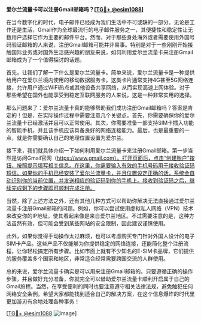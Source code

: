**爱尔兰流量卡可以注册Gmail邮箱吗？[[TG💪+ @esim1088](https://t.me/s/esim1088)]**

在当今数字化的时代，电子邮件已经成为我们生活中不可或缺的一部分。无论是工作还是生活，Gmail作为全球最流行的电子邮件服务之一，其便捷性和稳定性让无数用户选择它作为主要的邮件平台。然而，对于那些身处海外或者需要使用外国号码验证邮箱的人来说，注册Gmail邮箱可能并非易事。特别是对于一些刚刚开始接触国际业务或对国外生活感兴趣的朋友来说，如何利用爱尔兰流量卡来注册Gmail邮箱成为了一个值得探讨的话题。

首先，让我们了解一下什么是爱尔兰流量卡。简单来说，爱尔兰流量卡是一种提供给用户在爱尔兰境内使用的移动数据服务卡。这类卡片通常支持4G甚至5G网络连接，允许用户通过WiFi热点或其他设备共享网络，从而实现高速上网体验。对于那些希望在国外也能享受到稳定互联网服务的人来说，这是一种非常实用的选择。

那么问题来了：爱尔兰流量卡真的能够帮助我们成功注册Gmail邮箱吗？答案是肯定的！但是，在实际操作过程中需要注意几个关键点。首先，你需要确保你的爱尔兰流量卡已经激活并且可以正常使用。其次，你需要准备一部支持SIM卡插入功能的智能手机，并且该手机应该具备良好的网络连接能力。最后，也是最重要的一点，就是你需要确认自己的地理位置设置为爱尔兰。

接下来，我们就具体介绍一下如何利用爱尔兰流量卡来注册Gmail邮箱。第一步当然是访问Gmail官网（https://www.gmail.com）。打开页面后，点击“创建账户”按钮，按照提示填写相关信息。在这里，你需要输入有效的手机号码用于接收验证码短信。如果你的手机已经安装了爱尔兰流量卡，并且位置设定正确的话，系统会自动识别你的当前位置，并发送相应的验证码到你的手机上。接收到验证码之后，继续完成剩下的步骤即可顺利完成注册。

当然，除了上述方法之外，还有其他几种方式可以帮助你解决无法直接通过爱尔兰流量卡注册Gmail邮箱的问题。例如，你可以尝试使用虚拟私人网络（VPN）技术来改变你的IP地址，使其看起来像是来自爱尔兰地区。不过需要注意的是，这种方法虽然有效，但可能会受到某些网站的安全限制，因此建议谨慎使用。

此外，如果你觉得手动操作太过麻烦，也可以考虑购买专门针对外国人设计的电子SIM卡产品。这些产品不仅能够为你提供稳定的网络连接，还能简化整个注册流程，让你轻松搞定所有步骤。比如市面上就有不少知名的E-SIM卡品牌，它们提供的服务覆盖多个国家和地区，非常适合经常需要跨国交流的人群使用。

总的来说，爱尔兰流量卡确实是可以用来注册Gmail邮箱的。只要遵循正确的操作步骤，并且做好充分准备，你就完全可以借助爱尔兰流量卡顺利开启属于自己的Gmail旅程。当然，在享受便利的同时也要注意遵守相关法律法规，避免触犯任何网络安全条例。希望大家都能找到适合自己的解决方案，在这个信息爆炸的时代里更加游刃有余地处理各种事务！

[[TG💪+ @esim1088](https://t.me/s/esim1088) ![Image](https://i.postimg.cc/4NQfJmqS/Snipaste-2025-05-13-00-14-12.png)]